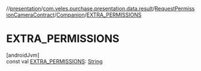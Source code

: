 //[presentation](../../../../index.md)/[com.veles.purchase.presentation.data.result](../../index.md)/[RequestPermissionCameraContract](../index.md)/[Companion](index.md)/[EXTRA_PERMISSIONS](-e-x-t-r-a_-p-e-r-m-i-s-s-i-o-n-s.md)

# EXTRA_PERMISSIONS

[androidJvm]\
const val [EXTRA_PERMISSIONS](-e-x-t-r-a_-p-e-r-m-i-s-s-i-o-n-s.md): [String](https://kotlinlang.org/api/latest/jvm/stdlib/kotlin/-string/index.html)
